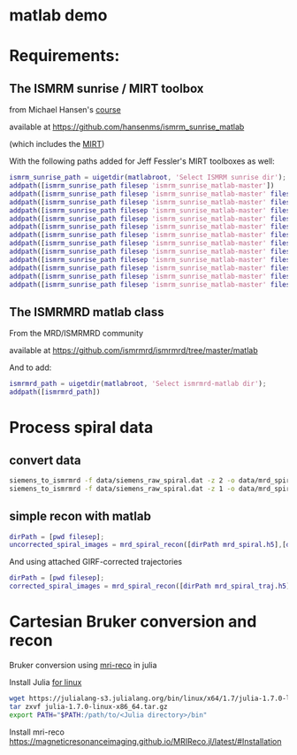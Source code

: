 # matlab demo

# Requirements: 
## The ISMRM sunrise / MIRT toolbox
from Michael Hansen's [course](http://hansenms.github.io/sunrise/)

available at https://github.com/hansenms/ismrm_sunrise_matlab

(which includes the [MIRT](https://web.eecs.umich.edu/~fessler/code/))

With the following paths added for Jeff Fessler's MIRT toolboxes as well:
```matlab
ismrm_sunrise_path = uigetdir(matlabroot, 'Select ISMRM sunrise dir');
addpath([ismrm_sunrise_path filesep 'ismrm_sunrise_matlab-master'])
addpath([ismrm_sunrise_path filesep 'ismrm_sunrise_matlab-master' filesep 'vdspiral'])
addpath([ismrm_sunrise_path filesep 'ismrm_sunrise_matlab-master' filesep 'irt' filesep 'utilities'])
addpath([ismrm_sunrise_path filesep 'ismrm_sunrise_matlab-master' filesep 'irt' filesep 'graph'])
addpath([ismrm_sunrise_path filesep 'ismrm_sunrise_matlab-master' filesep 'irt' filesep 'systems'])
addpath([ismrm_sunrise_path filesep 'ismrm_sunrise_matlab-master' filesep 'irt' filesep 'wls'])
addpath([ismrm_sunrise_path filesep 'ismrm_sunrise_matlab-master' filesep 'irt' filesep 'penalty'])
addpath([ismrm_sunrise_path filesep 'ismrm_sunrise_matlab-master' filesep 'irt' filesep 'general'])
addpath([ismrm_sunrise_path filesep 'ismrm_sunrise_matlab-master' filesep 'irt' filesep 'fbp'])
addpath([ismrm_sunrise_path filesep 'ismrm_sunrise_matlab-master' filesep 'irt' filesep 'nufft'])
addpath([ismrm_sunrise_path filesep 'ismrm_sunrise_matlab-master' filesep 'irt' filesep 'mri'])
addpath([ismrm_sunrise_path filesep 'ismrm_sunrise_matlab-master' filesep 'irt' filesep 'mex' filesep 'v7']) 
addpath([ismrm_sunrise_path filesep 'ismrm_sunrise_matlab-master' filesep 'irt' filesep 'mri'])
```

## The ISMRMRD matlab class
From the MRD/ISMRMRD community

available at
https://github.com/ismrmrd/ismrmrd/tree/master/matlab

And to add:
```matlab
ismrmrd_path = uigetdir(matlabroot, 'Select ismrmrd-matlab dir');
addpath([ismrmrd_path])
```

# Process spiral data
## convert data

```bash
siemens_to_ismrmrd -f data/siemens_raw_spiral.dat -z 2 -o data/mrd_spiral.h5 
siemens_to_ismrmrd -f data/siemens_raw_spiral.dat -z 1 -o data/mrd_spiral_noise.h5 
```

## simple recon with matlab
```matlab
dirPath = [pwd filesep];
uncorrected_spiral_images = mrd_spiral_recon([dirPath mrd_spiral.h5],[dirPath mrd_spiral_noise.h5])
```
And using attached GIRF-corrected trajectories
```matlab
dirPath = [pwd filesep];
corrected_spiral_images = mrd_spiral_recon([dirPath mrd_spiral_traj.h5],[dirPath mrd_spiral_noise.h5])
```

# Cartesian Bruker conversion and recon

Bruker conversion using [mri-reco](https://magneticresonanceimaging.github.io/MRIReco.jl/latest/filehandling/#Conversion) in julia

Install Julia [for linux](https://julialang.org/downloads/platform/#linux_and_freebsd)

```bash
wget https://julialang-s3.julialang.org/bin/linux/x64/1.7/julia-1.7.0-linux-x86_64.tar.gz
tar zxvf julia-1.7.0-linux-x86_64.tar.gz
export PATH="$PATH:/path/to/<Julia directory>/bin"
```

Install mri-reco
https://magneticresonanceimaging.github.io/MRIReco.jl/latest/#Installation

```

```
